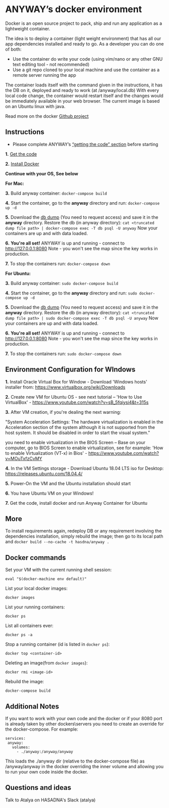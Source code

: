 ANYWAY’s docker environment
===========================

Docker is an open source project to pack, ship and run any application as a lightweight container.

The idea is to deploy a container (light weight environment) that has all our app dependencies installed and ready to go.
As a developer you can do one of both:

* Use the container do write your code (using vim/nano or any other GNU text editing tool - not recommended)
* Use a git repo cloned to your local machine and use the container as a remote server running the app

The container loads itself with the command given in the instructions, it has the DB on it, deployed and ready to work (at /anyway/local.db)
With every local code change, the container would restart itself and the changes would be immediately available in your web browser.
The current image is based on an Ubuntu linux with java.

Read more on the docker [Github project](https://github.com/docker/docker)


Instructions
-----------------------
* Please complete ANYWAY’s [“getting the code” section](https://github.com/hasadna/anyway#getting-the-code) before starting

**1.** [Get the code](https://github.com/hasadna/anyway#getting-the-code)

**2.** [Install Docker](https://docs.docker.com/install/)

**Continue with your OS, See below**

**For Mac:**

**3.** Build anyway container: `docker-compose build`

**4.** Start the container, go to the **anyway** directory and run:
    `docker-compose up -d`

**5.** Download the [db dump](https://drive.google.com/drive/folders/1OesX8Y2MGgIcj0B3f5cdS-BIzt4govXA?usp=sharing) (You need to request access) and save it in the **anyway** directory.
Restore the db (in anyway directory): `cat <truncated dump file path> | docker-compose exec -T db psql -U anyway`
Now your containers are up and with data loaded.

**6.** **You're all set!** ANYWAY is up and running - connect to http://127.0.0.1:8080
Note - you won't see the map since the key works in production.

**7.** To stop the containers run: `docker-compose down`

**For Ubuntu:**

**3.** Build anyway container: `sudo docker-compose build`

**4.** Start the container, go to the **anyway** directory and run:
    `sudo docker-compose up -d`

**5.** Download the [db dump](https://drive.google.com/drive/folders/1OesX8Y2MGgIcj0B3f5cdS-BIzt4govXA?usp=sharing) (You need to request access) and save it in the **anyway** directory.
Restore the db (in anyway directory): `cat <truncated dump file path> | sudo docker-compose exec -T db psql -U anyway`
Now your containers are up and with data loaded.

**6.** **You're all set!** ANYWAY is up and running - connect to http://127.0.0.1:8080
Note - you won't see the map since the key works in production.

**7.** To stop the containers run: `sudo docker-compose down`


Environment Configuration for WIndows 
-----------------------
**1.** Install Oracle Virtual Box for Window - Download 'Windows hosts' installer from: https://www.virtualbox.org/wiki/Downloads

**2.** Create new VM for Ubuntu OS - see next tutorial – 'How to Use VirtualBox' - https://www.youtube.com/watch?v=sB_5fqiysi4&t=315s

**3.** After VM creation, if you're dealing the next warning:

"System Acceleration Settings: The hardware virtualization is enabled in the Acceleration section of the system although it is not supported from the host system. It should be disabled in order to start the visual system."

you need to enable virtualization in the BIOS Screen – Base on your computer, go to BIOS Screen to enable virtualization, see for example: 
'How to enable Virtualization (VT-x) in Bios' - https://www.youtube.com/watch?v=MOuTxfzCvMY

**4.** In the VM Settings storage - Download Ubuntu 18.04 LTS iso for Desktop: https://releases.ubuntu.com/18.04.4/

**5.** Power-On the VM and the Ubuntu installation should start

**6.** You have Ubuntu VM on your Windows!

**7.** Get the code, install docker and run Anyway Container for Ubuntu

More
-----------------------
To install requirements again, redeploy DB or any requirement involving the dependencies installation,
simply rebuild the image;
then go to its local path and `docker build --no-cache -t hasdna/anyway .`

## Docker commands

Set your VM with the current running shell session:

    eval "$(docker-machine env default)"


List your local docker images:

    docker images

List your running containers:

    docker ps

List all containers ever:

    docker ps -a

Stop a running container (id is listed in `docker ps`):

    docker top <container-id>

Deleting an image(from `docker images`):

    docker rmi <image-id>

Rebuild the image:

    docker-compose build


Additional Notes
-----------------------
If you want to work with your own code and the docker or if your 8080 port is already taken by other dockers\servers you need to create an override for the docker-compose.
For example:

```version: '2'
services:
 anyway:
   volumes:
     - ./anyway:/anyway/anyway
```

This loads the ./anyway dir (relative to the docker-compose file) as /anyway/anyway in the docker overriding the inner volume and allowing you to run your own code inside the docker.

Questions and ideas
-----------------
Talk to Atalya on HASADNA's Slack (atalya)
